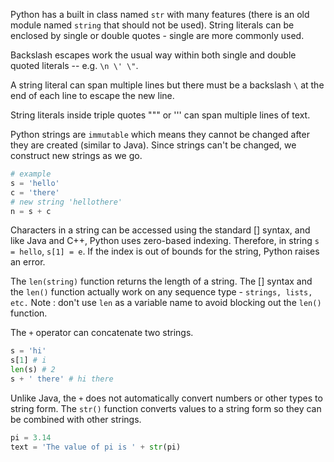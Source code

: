 Python has a built in class named `str` with many features (there is an old module named `string` that should not be used). String literals can be enclosed by single or double quotes - single are more commonly used. 

Backslash escapes work the usual way within both single and double quoted literals -- e.g. `\n \' \"`. 

A string literal can span multiple lines but there must be a backslash `\` at the end of each line to escape the new line. 

String literals inside triple quotes """ or ''' can span multiple lines of text.

Python strings are `immutable` which means they cannot be changed after they are created (similar to Java). Since strings can't be changed, we construct new strings as we go.

``` python
# example
s = 'hello'
c = 'there'
# new string 'hellothere'
n = s + c
```

Characters in a string can be accessed using the standard [] syntax, and like Java and C++, Python uses zero-based indexing. Therefore, in string `s = hello`, `s[1] = e`.  If the index is out of bounds for the string, Python raises an error. 

The `len(string)` function returns the length of a string. The [] syntax and the `len()` function actually work on any sequence type - `strings, lists, etc.` Note : don't use `len` as a variable name to avoid blocking out the `len()` function.

The `+` operator can concatenate two strings.

``` python
s = 'hi'
s[1] # i
len(s) # 2
s + ' there' # hi there
```

Unlike Java, the `+` does not automatically convert numbers or other types to string form. The `str()` function converts values to a string form so they can be combined with other strings.

``` python
pi = 3.14
text = 'The value of pi is ' + str(pi)
```


